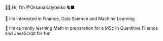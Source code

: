 🙌🏼  Hi, I’m @OksanaKalytenko 🐈‍⬛

🤖  I’m interested in Finance, Data Science and Machine Learning

📖  I’m currently learning Math in preparation for a MSc in Quantitive Finance and JavaScript for fun
